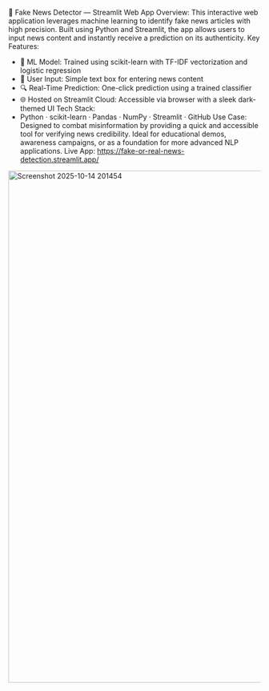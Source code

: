 📰 Fake News Detector — Streamlit Web App
Overview:
This interactive web application leverages machine learning to identify fake news articles with high precision. Built using Python and Streamlit, the app allows users to input news content and instantly receive a prediction on its authenticity.
Key Features:
- 🧠 ML Model: Trained using scikit-learn with TF-IDF vectorization and logistic regression
- 💬 User Input: Simple text box for entering news content
- 🔍 Real-Time Prediction: One-click prediction using a trained classifier
- 🌐 Hosted on Streamlit Cloud: Accessible via browser with a sleek dark-themed UI
Tech Stack:
- Python · scikit-learn · Pandas · NumPy · Streamlit · GitHub
Use Case:
Designed to combat misinformation by providing a quick and accessible tool for verifying news credibility. Ideal for educational demos, awareness campaigns, or as a foundation for more advanced NLP applications.
Live App: https://fake-or-real-news-detection.streamlit.app/
<img width="1911" height="1023" alt="Screenshot 2025-10-14 201454" src="https://github.com/user-attachments/assets/37694c3d-8707-4757-bce9-625f47d36068" />
